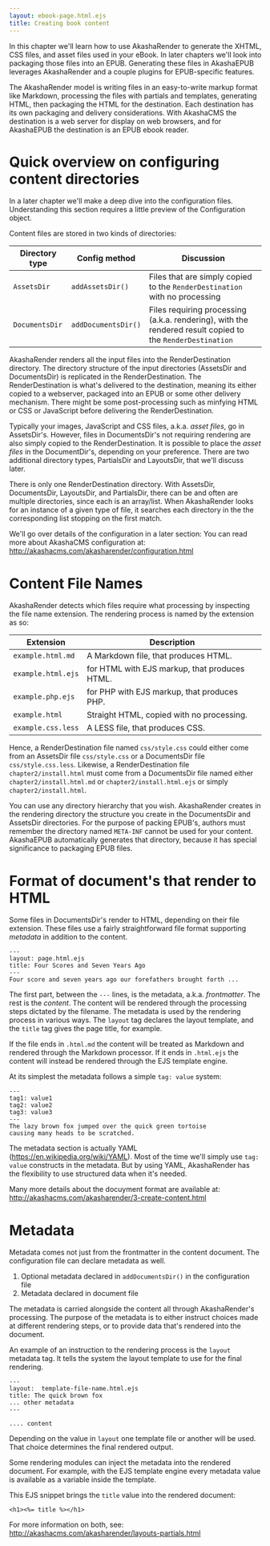 ```yaml
---
layout: ebook-page.html.ejs
title: Creating book content
---
```


In this chapter we'll learn how to use AkashaRender to generate the XHTML, CSS files, and asset files used in your eBook.  In later chapters we'll look into packaging those files into an EPUB.  Generating these files in AkashaEPUB leverages AkashaRender and a couple plugins for EPUB-specific features.  

The AkashaRender model is writing files in an easy-to-write markup format like Markdown, processing the files with partials and templates, generating HTML, then packaging the HTML for the destination.  Each destination has its own packaging and delivery considerations.  With AkashaCMS the destination is a web server for display on web browsers, and for AkashaEPUB the destination is an EPUB ebook reader.  

# Quick overview on configuring content directories

In a later chapter we'll make a deep dive into the configuration files.  Understanding this section requires a little preview of the Configuration object.

Content files are stored in two kinds of directories:

Directory type | Config method | Discussion
---------------|---------------|-------------
`AssetsDir`    | `addAssetsDir()` | Files that are simply copied to the `RenderDestination` with no processing
`DocumentsDir` | `addDocumentsDir()` | Files requiring processing (a.k.a. rendering), with the rendered result copied to the `RenderDestination`

AkashaRender renders all the input files into the RenderDestination directory.  The directory structure of the input directories (AssetsDir and DocumentsDir) is replicated in the RenderDestination.  The RenderDestination is what's delivered to the destination, meaning its either copied to a webserver, packaged into an EPUB or some other delivery mechanism.  There might be some post-processing such as minfying HTML or CSS or JavaScript before delivering the RenderDestination.

Typically your images, JavaScript and CSS files, a.k.a. _asset files_, go in AssetsDir's.  However, files in DocumentsDir's not requiring rendering are also simply copied to the RenderDestination.  It is possible to place the _asset files_ in the DocumentDir's, depending on your preference.  There are two additional directory types, PartialsDir and LayoutsDir, that we'll discuss later.

There is only one RenderDestination directory.  With AssetsDir, DocumentsDir, LayoutsDir, and PartialsDir, there can be and often are multiple directories, since each is an array/list.  When AkashaRender looks for an instance of a given type of file, it searches each directory in the the corresponding list stopping on the first match.

We'll go over details of the configuration in a later section: [](4-configuration.html)  You can read more about AkashaCMS configuration at: http://akashacms.com/akasharender/configuration.html

# Content File Names

AkashaRender detects which files require what processing by inspecting the file name extension.  The rendering process is named by the extension as so:

Extension | Description
----------|--------------
`example.html.md` | A Markdown file, that produces HTML.
`example.html.ejs` | for HTML with EJS markup, that produces HTML.
`example.php.ejs` | for PHP with EJS markup, that produces PHP.
`example.html` | Straight HTML, copied with no processing.
`example.css.less` | A LESS file, that produces CSS.

Hence, a RenderDestination file named `css/style.css` could either come from an AssetsDir file `css/style.css` or a DocumentsDir file `css/style.css.less`.  Likewise, a RenderDestination file `chapter2/install.html` must come from a DocumentsDir file named either `chapter2/install.html.md` or `chapter2/install.html.ejs` or simply `chapter2/install.html`.

You can use any directory hierarchy that you wish.  AkashaRender creates in the rendering directory the structure you create in the DocumentsDir and AssetsDir directories.  For the purpose of packing EPUB's, authors must remember the directory named `META-INF` cannot be used for your content.  AkashaEPUB automatically generates that directory, because it has special significance to packaging EPUB files.

# Format of document's that render to HTML

Some files in DocumentsDir's render to HTML, depending on their file extension.  These files use a fairly straightforward file format supporting _metadata_ in addition to the content.

```
---
layout: page.html.ejs
title: Four Scores and Seven Years Ago
---
Four score and seven years ago our forefathers brought forth ...
```

The first part, between the `---` lines, is the metadata, a.k.a. _frontmatter_.  The rest is the _content_.  The content will be rendered through the processing steps dictated by the filename.  The metadata is used by the rendering process in various ways.  The `layout` tag declares the layout template, and the `title` tag gives the page title, for example.

If the file ends in `.html.md` the content will be treated as Markdown and rendered through the Markdown processor.  If it ends in `.html.ejs` the content will instead be rendered through the EJS template engine.

At its simplest the metadata follows a simple `tag: value` system:

```
---
tag1: value1
tag2: value2
tag3: value3
---
The lazy brown fox jumped over the quick green tortoise
causing many heads to be scratched.
```

The metadata section is actually YAML (https://en.wikipedia.org/wiki/YAML).  Most of the time we'll simply use `tag: value` constructs in the metadata.  But by using YAML, AkashaRender has the flexibility to use structured data when it's needed.

Many more details about the docuyment format are available at:  http://akashacms.com/akasharender/3-create-content.html

# Metadata

Metadata comes not just from the frontmatter in the content document.  The configuration file can declare metadata as well.

1. Optional metadata declared in `addDocumentsDir()` in the configuration file
1. Metadata declared in document file

The metadata is carried alongside the content all through AkashaRender's processing.  The purpose of the metadata is to either instruct choices made at different rendering steps, or to provide data that's rendered into the document.

An example of an instruction to the rendering process is the `layout` metadata tag.  It tells the system the layout template to use for the final rendering.

```
---
layout:  template-file-name.html.ejs
title: The quick brown fox
... other metadata
---

.... content
```

Depending on the value in `layout` one template file or another will be used.  That choice determines the final rendered output.

Some rendering modules can inject the metadata into the rendered document.  For example, with the EJS template engine every metadata value is available as a variable inside the template.  

This EJS snippet brings the `title` value into the rendered document:

```
<h1><%= title %></h1>
```

For more information on both, see: http://akashacms.com/akasharender/layouts-partials.html
